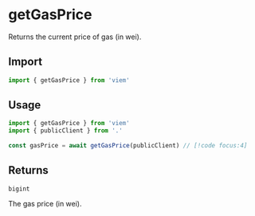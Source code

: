 # getGasPrice

Returns the current price of gas (in wei).

## Import

```ts
import { getGasPrice } from 'viem'
```

## Usage

```ts
import { getGasPrice } from 'viem'
import { publicClient } from '.'
 
const gasPrice = await getGasPrice(publicClient) // [!code focus:4]
```

## Returns

`bigint`

The gas price (in wei).
